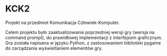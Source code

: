 # KCK2
Projekt na przedmiot Komunikacja Człowiek-Komputer.

Celem projektu było zaaktualizowanie poprzedniej wersji gry (wersja na command prompt), do prawidłowej implementacji z interfejsem graficznym.
Gra została napisana w języku Python, z zastosowaniem biblioteki pygame do zarządzania wyświetlaniem elementów gry.
